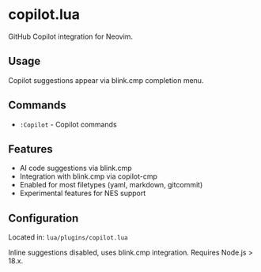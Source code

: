 # copilot.lua

GitHub Copilot integration for Neovim.

## Usage

Copilot suggestions appear via blink.cmp completion menu.

## Commands

- `:Copilot` - Copilot commands

## Features

- AI code suggestions via blink.cmp
- Integration with blink.cmp via copilot-cmp
- Enabled for most filetypes (yaml, markdown, gitcommit)
- Experimental features for NES support

## Configuration

Located in: `lua/plugins/copilot.lua`

Inline suggestions disabled, uses blink.cmp integration. Requires Node.js > 18.x.
